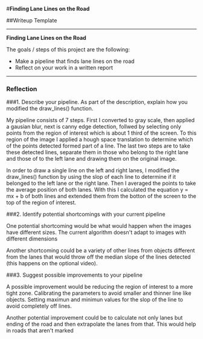 #**Finding Lane Lines on the Road** 

##Writeup Template

---

**Finding Lane Lines on the Road**

The goals / steps of this project are the following:
* Make a pipeline that finds lane lines on the road
* Reflect on your work in a written report

---

### Reflection

###1. Describe your pipeline. As part of the description, explain how you modified the draw_lines() function.

My pipeline consists of 7 steps. First I converted to gray scale, then applied a gausian blur, next is canny edge detection,
follwed by selecting only points from the region of interest which is about 1 third of the screen. To this region of the image
I applied a hough space translation to determine which of the points detected formed part of a line. The last two steps are to take 
these detected lines, separate them in those who belong to the right lane and those of to the left lane and drawing them on 
the original image.

In order to draw a single line on the left and right lanes, I modified the draw_lines() function by using the slop of each line 
to determine if it belonged to the left lane or the right lane. Then I averaged the points to take the average position of both 
lanes. With this I calculated the equation y = mx + b of both lines and extended them from the botton of the screen to the top of 
the region of interest.

###2. Identify potential shortcomings with your current pipeline


One potential shortcoming would be what would happen when the images have different sizes. The current algorithm doesn't adapt to 
images with different dimensions

Another shortcoming could be a variety of other lines from objects different from the lanes that would throw off the median slope 
of the lines detected (this happens on the optional video).


###3. Suggest possible improvements to your pipeline

A possible improvement would be reducing the region of interest to a more tight zone. Calibrating the parameters to avoid 
smaller and thinner line like objects. Setting maximun and minimun values for the slop of the line to avoid completely off 
lines.

Another potential improvement could be to calculate not only lanes but ending of the road and then extrapolate the lanes from that. 
This would help in roads that aren't marked